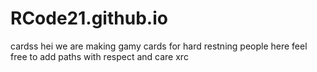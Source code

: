 # RCode21.github.io
cardss
hei we are making gamy cards for hard restning people here 
feel free to add paths 
with respect and care
xrc